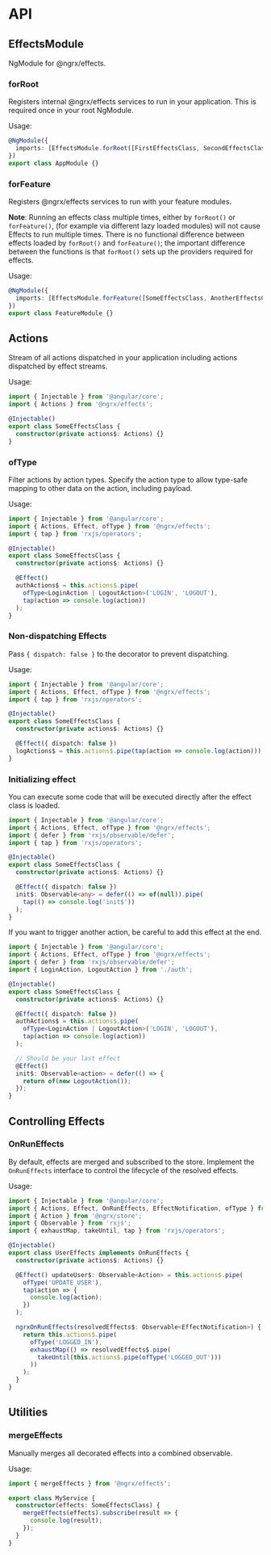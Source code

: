 # API

## EffectsModule

NgModule for @ngrx/effects.

### forRoot

Registers internal @ngrx/effects services to run in your application. This is required once in your root NgModule.

Usage:

```ts
@NgModule({
  imports: [EffectsModule.forRoot([FirstEffectsClass, SecondEffectsClass])],
})
export class AppModule {}
```

### forFeature

Registers @ngrx/effects services to run with your feature modules.

**Note**: Running an effects class multiple times, either by `forRoot()` or `forFeature()`, (for example via different lazy loaded modules) will not cause Effects to run multiple times. There is no functional difference between effects loaded by `forRoot()` and `forFeature()`; the important difference between the functions is that `forRoot()` sets up the providers required for effects.

Usage:

```ts
@NgModule({
  imports: [EffectsModule.forFeature([SomeEffectsClass, AnotherEffectsClass])],
})
export class FeatureModule {}
```

## Actions

Stream of all actions dispatched in your application including actions dispatched by effect streams.

Usage:

```ts
import { Injectable } from '@angular/core';
import { Actions } from '@ngrx/effects';

@Injectable()
export class SomeEffectsClass {
  constructor(private actions$: Actions) {}
}
```

### ofType

Filter actions by action types. Specify the action type to allow type-safe mapping to other data on the action, including payload.

Usage:

```ts
import { Injectable } from '@angular/core';
import { Actions, Effect, ofType } from '@ngrx/effects';
import { tap } from 'rxjs/operators';

@Injectable()
export class SomeEffectsClass {
  constructor(private actions$: Actions) {}

  @Effect()
  authActions$ = this.actions$.pipe(
    ofType<LoginAction | LogoutAction>('LOGIN', 'LOGOUT'),
    tap(action => console.log(action))
  );
}
```

### Non-dispatching Effects

Pass `{ dispatch: false }` to the decorator to prevent dispatching.

Usage:

```ts
import { Injectable } from '@angular/core';
import { Actions, Effect, ofType } from '@ngrx/effects';
import { tap } from 'rxjs/operators';

@Injectable()
export class SomeEffectsClass {
  constructor(private actions$: Actions) {}

  @Effect({ dispatch: false })
  logActions$ = this.actions$.pipe(tap(action => console.log(action)));
}
```

### Initializing effect

You can execute some code that will be executed directly after the effect class is loaded.

```ts
import { Injectable } from '@angular/core';
import { Actions, Effect, ofType } from '@ngrx/effects';
import { defer } from 'rxjs/observable/defer';
import { tap } from 'rxjs/operators';

@Injectable()
export class SomeEffectsClass {
  constructor(private actions$: Actions) {}

  @Effect({ dispatch: false })
  init$: Observable<any> = defer(() => of(null)).pipe(
    tap(() => console.log('init$'))
  );
}
```

If you want to trigger another action, be careful to add this effect at the end.

```ts
import { Injectable } from '@angular/core';
import { Actions, Effect, ofType } from '@ngrx/effects';
import { defer } from 'rxjs/observable/defer';
import { LoginAction, LogoutAction } from './auth';

@Injectable()
export class SomeEffectsClass {
  constructor(private actions$: Actions) {}

  @Effect({ dispatch: false })
  authActions$ = this.actions$.pipe(
    ofType<LoginAction | LogoutAction>('LOGIN', 'LOGOUT'),
    tap(action => console.log(action))
  );

  // Should be your last effect
  @Effect()
  init$: Observable<action> = defer(() => {
    return of(new LogoutAction());
  });
}
```

## Controlling Effects

### OnRunEffects

By default, effects are merged and subscribed to the store. Implement the `OnRunEffects` interface to control the lifecycle of the resolved effects.

Usage:

```ts
import { Injectable } from '@angular/core';
import { Actions, Effect, OnRunEffects, EffectNotification, ofType } from '@ngrx/effects';
import { Action } from '@ngrx/store';
import { Observable } from 'rxjs';
import { exhaustMap, takeUntil, tap } from 'rxjs/operators';

@Injectable()
export class UserEffects implements OnRunEffects {
  constructor(private actions$: Actions) {}

  @Effect() updateUser$: Observable<Action> = this.actions$.pipe(
    ofType('UPDATE_USER'),
    tap(action => {
      console.log(action);
    })
  );

  ngrxOnRunEffects(resolvedEffects$: Observable<EffectNotification>) {
    return this.actions$.pipe(
      ofType('LOGGED_IN'),
      exhaustMap(() => resolvedEffects$.pipe(
        takeUntil(this.actions$.pipe(ofType('LOGGED_OUT')))
      ))
    );
  }
}
```

## Utilities

### mergeEffects

Manually merges all decorated effects into a combined observable.

Usage:

```ts
import { mergeEffects } from '@ngrx/effects';

export class MyService {
  constructor(effects: SomeEffectsClass) {
    mergeEffects(effects).subscribe(result => {
      console.log(result);
    });
  }
}
```
